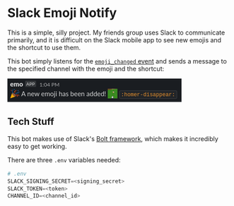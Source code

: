 # Slack Emoji Notify

This is a simple, silly project. My friends group uses Slack to communicate primarily, and it is difficult on the Slack mobile app to see new emojis and the shortcut to use them.

This bot simply listens for the [`emoji_changed` event](https://api.slack.com/events/emoji_changed) and sends a message to the specified channel with the emoji and the shortcut:

![Screenshot of emoji bot response](Screenshot.png)

## Tech Stuff

This bot makes use of Slack's [Bolt framework](https://slack.dev/bolt-js/concepts), which makes it incredibly easy to get working.

There are three `.env` variables needed:

```python
# .env
SLACK_SIGNING_SECRET=<signing_secret>
SLACK_TOKEN=<token>
CHANNEL_ID=<channel_id>
```
